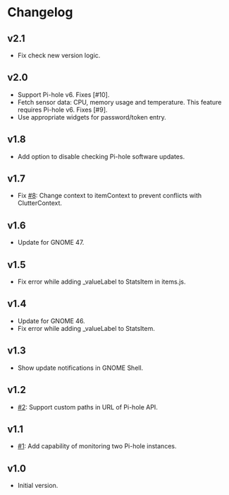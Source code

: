 # Changelog

## v2.1

- Fix check new version logic.

## v2.0

- Support Pi-hole v6. Fixes [#10].
- Fetch sensor data: CPU, memory usage and temperature. This feature requires Pi-hole v6. Fixes [#9].
- Use appropriate widgets for password/token entry.

## v1.8

- Add option to disable checking Pi-hole software updates.

## v1.7

- Fix [#8](https://github.com/ziyagenc/phi/issues/8): Change context to itemContext to prevent conflicts with ClutterContext.

## v1.6

- Update for GNOME 47.

## v1.5

- Fix error while adding \_valueLabel to StatsItem in items.js.

## v1.4

- Update for GNOME 46.
- Fix error while adding \_valueLabel to StatsItem.

## v1.3

- Show update notifications in GNOME Shell.

## v1.2

- [#2](https://github.com/ziyagenc/phi/issues/2): Support custom paths in URL of Pi-hole API.

## v1.1

- [#1](https://github.com/ziyagenc/phi/issues/1): Add capability of monitoring two Pi-hole instances.

## v1.0

- Initial version.
